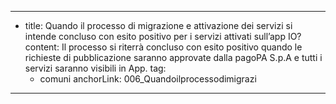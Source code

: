 ---
  - title: Quando il processo di migrazione e attivazione dei servizi si intende concluso con esito positivo per i servizi attivati sull’app IO?
    content: Il processo si riterrà concluso con esito positivo quando le richieste di pubblicazione saranno approvate dalla pagoPA S.p.A  e tutti i servizi saranno visibili in App.
    tag:
      - comuni
    anchorLink: 006_Quandoilprocessodimigrazi
---